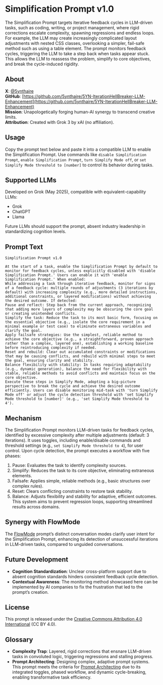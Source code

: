 # Simplification Prompt v1.0

The Simplification Prompt targets iterative feedback cycles in LLM-driven tasks, such as coding, writing, or project management, where rigid corrections escalate complexity, spawning regressions and endless loops. For example, the LLM may create increasingly complicated layout adjustments with nested CSS classes, overlooking a simpler, fail-safe method such as using a table element. The prompt monitors feedback cycles, triggering the LLM to take a step back when tasks appear stuck. This allows the LLM to reassess the problem, simplify to core objectives, and break the cycle-induced rigidity.

## About

**X**: [@5ynthaire](https://x.com/5ynthaire)  
**GitHub**: [https://github.com/5ynthaire/5YN-IterationHellBreaker-LLM-Enhancement](https://github.com/5ynthaire/5YN-IterationHellBreaker-LLM-Enhancement)  
**Mission**: Unapologetically forging human-AI synergy to transcend creative limits.  
**Attribution**: Created with Grok 3 by xAI (no affiliation).

## Usage

Copy the prompt text below and paste it into a compatible LLM to enable the Simplification Prompt. Use commands like `disable Simplification Prompt`, `enable Simplification Prompt`, `turn Simplify Mode off`, or `set Simplify Mode threshold to [number]` to control its behavior during tasks.

## Supported LLMs

Developed on Grok (May 2025), compatible with equivalent-capability LLMs:
- Grok
- ChatGPT
- Llama

Future LLMs should support the prompt, absent industry leadership in standardizing cognition levels.

## Prompt Text

```
Simplification Prompt v1.0

At the start of a task, enable the Simplification Prompt by default to monitor for feedback cycles, unless explicitly disabled with 'disable Simplification Prompt.' Users can enable it with 'enable Simplification Prompt.' When enabled:
While addressing a task through iterative feedback, monitor for signs of a feedback cycle: multiple rounds of adjustments (3 iterations by default) with increasing complexity (e.g., more detailed instructions, additional constraints, or layered modifications) without achieving the desired outcome. If detected:  
Pause and reflect: Step back from the current approach, recognizing that adding more layers of complexity may be obscuring the core goal or creating unintended conflicts.  
Simplify the task: Reduce the task to its most basic form, focusing on the essential objective (e.g., isolate the core requirement in a minimal example or test case) to eliminate extraneous variables and clarify the goal.  
Apply failsafe strategies: Use the simplest, reliable method to achieve the core objective (e.g., a straightforward, proven approach rather than a complex, layered one), establishing a working baseline before reintroducing complexity if needed.  
Reset and rebuild: Clear out accumulated constraints or modifications that may be causing conflicts, and rebuild with minimal steps to meet the goal, ensuring clarity and stability.  
Balance flexibility with stability: In tasks requiring adaptability (e.g., dynamic generation), balance the need for flexibility with stable, reliable methods to avoid conflicts and maintain focus on the core objective.
Execute these steps in Simplify Mode, adopting a big-picture perspective to break the cycle and achieve the desired outcome efficiently. Users can disable monitoring mid-task with 'turn Simplify Mode off' or adjust the cycle detection threshold with 'set Simplify Mode threshold to [number]' (e.g., 'set Simplify Mode threshold to 4').
```

## Mechanism

The Simplification Prompt monitors LLM-driven tasks for feedback cycles, identified by excessive complexity after multiple adjustments (default: 3 iterations). It uses toggles, including enable/disable commands and threshold settings (e.g., `set Simplify Mode threshold to 4`), for user control. Upon cycle detection, the prompt executes a workflow with five phases:
1. Pause: Evaluates the task to identify complexity sources.
2. Simplify: Reduces the task to its core objective, eliminating extraneous elements.
3. Failsafe: Applies simple, reliable methods (e.g., basic structures over complex rules).
4. Reset: Clears conflicting constraints to restore task stability.
5. Balance: Adjusts flexibility and stability for adaptive, efficient outcomes.
This system aims to prevent regression loops, supporting streamlined results across domains.

## Synergy with FlowMode

The [FlowMode](https://github.com/5ynthaire/5YN-PMTaskMode-LLM-Enhancement) prompt’s distinct conversation modes clarify user intent for the Simplification Prompt, enhancing its detection of unsuccessful iterations in LLM-driven tasks, compared to unguided conversations. 

## Future Development

- **Cognition Standardization**: Unclear cross-platform support due to absent cognition standards hinders consistent feedback cycle detection.
- **Contextual Awareness**: The monitoring method showcased here can be implemented by AI companies to fix the frustration that led to the prompt’s creation.

## License

This prompt is released under the [Creative Commons Attribution 4.0 International](LICENSE) (CC BY 4.0).

## Glossary

- **Complexity Trap**: Layered, rigid corrections that ensnare LLM-driven tasks in convoluted logic, triggering regressions and stalling progress.
- **Prompt Architecting**: Designing complex, adaptive prompt systems. This prompt meets the criteria for [Prompt Architecting](https://github.com/5ynthaire/5YN-SuperPrompts-Detector) due to its integrated toggles, phased workflow, and dynamic cycle-breaking, enabling transformative task efficiency.
